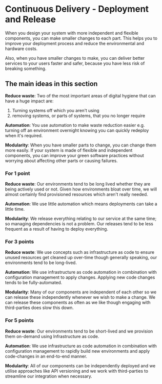 # Continuous Delivery - Deployment and Release

When you design your system with more independent and flexible components, you can make smaller changes to each part. This helps you to improve your deployment process and reduce the environmental and hardware costs.

Also, when you have smaller changes to make, you can deliver better services to your users faster and safer, because you have less risk of breaking something.

## The main ideas in this section

**Reduce waste**: Two of the most important areas of digital hygiene that can have a huge impact are: 
1. Turning systems off which you aren't using 
2. removing systems, or parts of systems, that you no longer require

**Automation**: You use automation to make waste reduction easier e.g. turning off an environment overnight knowing you can quickly redeploy when it's required.

**Modularity**: When you have smaller parts to change, you can change them more easily. If your system is made of flexible and independent components, you can improve your green software practices without worrying about affecting other parts or causing failures.

### For 1 point

**Reduce waste**: Our environments tend to be long lived whether they are being actively used or not. Given how environments bloat over time, we will almost certainly find provisioned resources which aren't really needed.

**Automation**: We use little automation which means deployments can take a little time.

**Modularity**: We release everything relating to our service at the same time; so managing dependencies is not a problem. Our releases tend to be less frequent as a result of having to deploy everything.

### For 3 points

**Reduce waste**: We use concepts such as infrastructure as code to ensure unused resources get cleaned up over-time though generally speaking, our environments tend to be long-lived.

**Automation**: We use infrastructure as code automation in combination with configuration management to apply changes. Applying new code changes tends to be fully-automated.

**Modularity**: Many of our components are independent of each other so we can release these independently whenever we wish to make a change. We can release these components as often as we like though engaging with third-parties does slow this down.

### For 5 points

**Reduce waste**: Our environments tend to be short-lived and we provision them on-demand using Infrastructure as code.

**Automation**: We use infrastructure as code automation in combination with configuration management to rapidly build new environments and apply code-changes in an end-to-end manner.

**Modularity**: All of our components can be independently deployed and we utilise approaches like API versioning and we work with third-parties to streamline our integration when necessary.